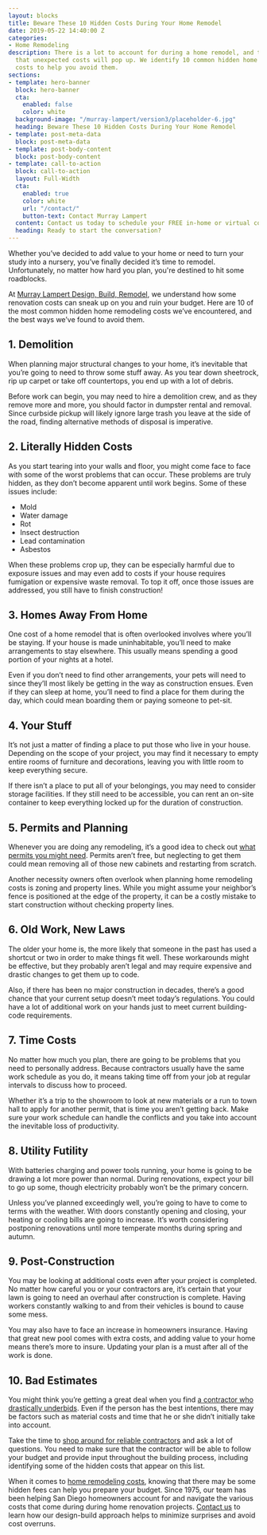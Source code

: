 ```yaml
---
layout: blocks
title: Beware These 10 Hidden Costs During Your Home Remodel
date: 2019-05-22 14:40:00 Z
categories:
- Home Remodeling
description: There is a lot to account for during a home remodel, and there's a good chance
  that unexpected costs will pop up. We identify 10 common hidden home remodeling
  costs to help you avoid them.
sections:
- template: hero-banner
  block: hero-banner
  cta:
    enabled: false
    color: white
  background-image: "/murray-lampert/version3/placeholder-6.jpg"
  heading: Beware These 10 Hidden Costs During Your Home Remodel
- template: post-meta-data
  block: post-meta-data
- template: post-body-content
  block: post-body-content
- template: call-to-action
  block: call-to-action
  layout: Full-Width
  cta:
    enabled: true
    color: white
    url: "/contact/"
    button-text: Contact Murray Lampert
  content: Contact us today to schedule your FREE in-home or virtual consultation.
  heading: Ready to start the conversation?
---
```


Whether you’ve decided to add value to your home or need to turn your study into a nursery, you’ve finally decided it’s time to remodel. Unfortunately, no matter how hard you plan, you're destined to hit some roadblocks.

At [Murray Lampert Design, Build, Remodel](/), we understand how some renovation costs can sneak up on you and ruin your budget. Here are 10 of the most common hidden home remodeling costs we’ve encountered, and the best ways we’ve found to avoid them.

## 1. Demolition

When planning major structural changes to your home, it’s inevitable that you’re going to need to throw some stuff away. As you tear down sheetrock, rip up carpet or take off countertops, you end up with a lot of debris.

Before work can begin, you may need to hire a demolition crew, and as they remove more and more, you should factor in dumpster rental and removal. Since curbside pickup will likely ignore large trash you leave at the side of the road, finding alternative methods of disposal is imperative.

## 2. Literally Hidden Costs

As you start tearing into your walls and floor, you might come face to face with some of the worst problems that can occur. These problems are truly hidden, as they don’t become apparent until work begins. Some of these issues include:

- Mold
- Water damage
- Rot
- Insect destruction
- Lead contamination
- Asbestos

When these problems crop up, they can be especially harmful due to exposure issues and may even add to costs if your house requires fumigation or expensive waste removal. To top it off, once those issues are addressed, you still have to finish construction!

## 3. Homes Away From Home

One cost of a home remodel that is often overlooked involves where you’ll be staying. If your house is made uninhabitable, you’ll need to make arrangements to stay elsewhere. This usually means spending a good portion of your nights at a hotel.

Even if you don’t need to find other arrangements, your pets will need to since they’ll most likely be getting in the way as construction ensues. Even if they can sleep at home, you’ll need to find a place for them during the day, which could mean boarding them or paying someone to pet-sit.

## 4. Your Stuff

It’s not just a matter of finding a place to put those who live in your house. Depending on the scope of your project, you may find it necessary to empty entire rooms of furniture and decorations, leaving you with little room to keep everything secure.

If there isn’t a place to put all of your belongings, you may need to consider storage facilities. If they still need to be accessible, you can rent an on-site container to keep everything locked up for the duration of construction.

## 5. Permits and Planning

Whenever you are doing any remodeling, it’s a good idea to check out [what permits you might need](/cantors-corner-permits-and-inspections/). Permits aren’t free, but neglecting to get them could mean removing all of those new cabinets and restarting from scratch.

Another necessity owners often overlook when planning home remodeling costs is zoning and property lines. While you might assume your neighbor’s fence is positioned at the edge of the property, it can be a costly mistake to start construction without checking property lines.

## 6. Old Work, New Laws

The older your home is, the more likely that someone in the past has used a shortcut or two in order to make things fit well. These workarounds might be effective, but they probably aren’t legal and may require expensive and drastic changes to get them up to code.

Also, if there has been no major construction in decades, there’s a good chance that your current setup doesn’t meet today’s regulations. You could have a lot of additional work on your hands just to meet current building-code requirements.

## 7. Time Costs

No matter how much you plan, there are going to be problems that you need to personally address. Because contractors usually have the same work schedule as you do, it means taking time off from your job at regular intervals to discuss how to proceed.

Whether it’s a trip to the showroom to look at new materials or a run to town hall to apply for another permit, that is time you aren’t getting back. Make sure your work schedule can handle the conflicts and you take into account the inevitable loss of productivity.

## 8. Utility Futility

With batteries charging and power tools running, your home is going to be drawing a lot more power than normal. During renovations, expect your bill to go up some, though electricity probably won’t be the primary concern.

Unless you’ve planned exceedingly well, you’re going to have to come to terms with the weather. With doors constantly opening and closing, your heating or cooling bills are going to increase. It’s worth considering postponing renovations until more temperate months during spring and autumn.

## 9. Post-Construction

You may be looking at additional costs even after your project is completed. No matter how careful you or your contractors are, it’s certain that your lawn is going to need an overhaul after construction is complete. Having workers constantly walking to and from their vehicles is bound to cause some mess.

You may also have to face an increase in homeowners insurance. Having that great new pool comes with extra costs, and adding value to your home means there’s more to insure. Updating your plan is a must after all of the work is done.

## 10. Bad Estimates

You might think you’re getting a great deal when you find [a contractor who drastically underbids](/the-lowest-bid-always-looks-good-but/). Even if the person has the best intentions, there may be factors such as material costs and time that he or she didn’t initially take into account.

Take the time to [shop around for reliable contractors](/complete-guide-to-choosing-the-right-home-remodeling-contractor/) and ask a lot of questions. You need to make sure that the contractor will be able to follow your budget and provide input throughout the building process, including identifying some of the hidden costs that appear on this list.

When it comes to [home remodeling costs](/how-much-will-my-home-remodeling-project-cost/), knowing that there may be some hidden fees can help you prepare your budget. Since 1975, our team has been helping San Diego homeowners account for and navigate the various costs that come during during home renovation projects. [Contact us](/contact/) to learn how our design-build approach helps to minimize surprises and avoid cost overruns.
